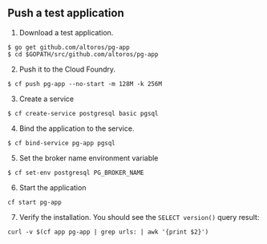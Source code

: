 ## Push a test application

1. Download a test application.

```
$ go get github.com/altoros/pg-app
$ cd $GOPATH/src/github.com/altoros/pg-app
```

2. Push it to the Cloud Foundry.

```
$ cf push pg-app --no-start -m 128M -k 256M
```

3. Create a service

```
$ cf create-service postgresql basic pgsql
```

4. Bind the application to the service.

```
$ cf bind-service pg-app pgsql
```

5. Set the broker name environment variable

```
$ cf set-env postgresql PG_BROKER_NAME
```

6. Start the application

```
cf start pg-app
```

7. Verify the installation. You should see the `SELECT version()` query result:

```
curl -v $(cf app pg-app | grep urls: | awk '{print $2}')
```

